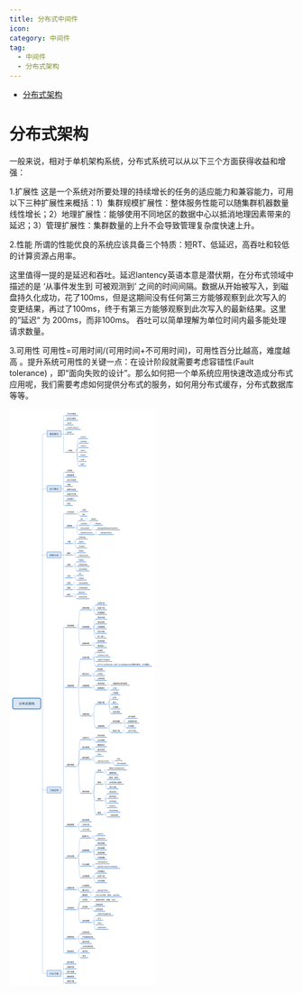 ```yaml
---
title: 分布式中间件
icon:
category: 中间件
tag:
  - 中间件
  - 分布式架构
---
```


<!-- GFM-TOC -->
* [分布式架构](#分布式架构)
<!-- GFM-TOC -->

# 分布式架构

一般来说，相对于单机架构系统，分布式系统可以从以下三个方面获得收益和增强：

1.扩展性
这是一个系统对所要处理的持续增长的任务的适应能力和兼容能力，可用以下三种扩展性来概括：1）集群规模扩展性：整体服务性能可以随集群机器数量线性增长；2）地理扩展性：能够使用不同地区的数据中心以抵消地理因素带来的延迟；3）管理扩展性：集群数量的上升不会导致管理复杂度快速上升。

2.性能
所谓的性能优良的系统应该具备三个特质：短RT、低延迟，高吞吐和较低的计算资源占用率。

这里值得一提的是延迟和吞吐。延迟lantency英语本意是潜伏期，在分布式领域中描述的是 ‘从事件发生到 可被观测到’ 之间的时间间隔。数据从开始被写入，到磁盘持久化成功，花了100ms，但是这期间没有任何第三方能够观察到此次写入的变更结果，再过了100ms，终于有第三方能够观察到此次写入的最新结果。这里的”延迟“ 为  200ms，而非100ms。 吞吐可以简单理解为单位时间内最多能处理请求数量。 

3.可用性
可用性=可用时间/(可用时间+不可用时间)，可用性百分比越高，难度越高 。提升系统可用性的关键一点：在设计阶段就需要考虑容错性(Fault  tolerance) ，即“面向失败的设计”。那么如何把一个单系统应用快速改造成分布式应用呢，我们需要考虑如何提供分布式的服务，如何用分布式缓存，分布式数据库等等。

![](../../assets/cs-note/distribute/mk-2020-07-12-15-31-00.png)
